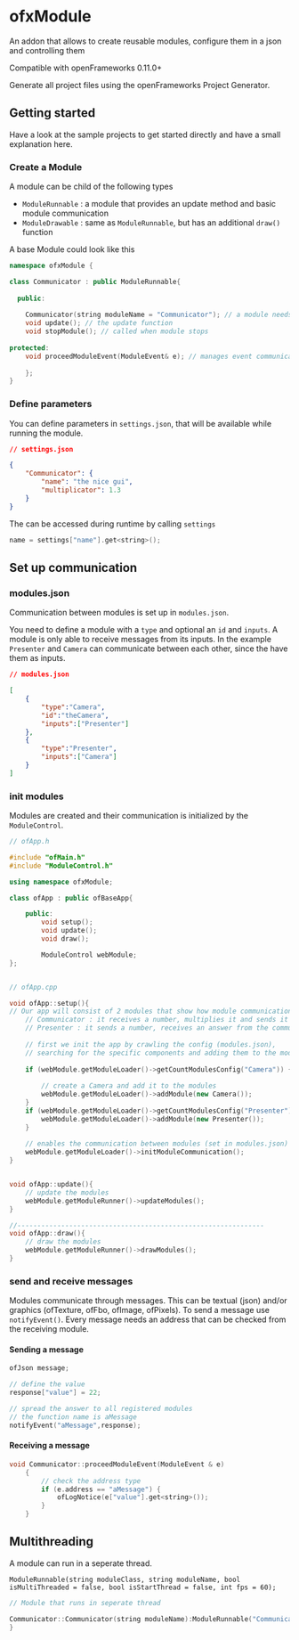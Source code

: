 # ofxModule

An addon that allows to create reusable modules, configure them in a json and controlling them

Compatible with openFrameworks 0.11.0+

Generate all project files using the openFrameworks Project Generator.

## Getting started

Have a look at the sample projects to get started directly and have a small explanation here.

### Create a Module

A module can be child of the following types

* `ModuleRunnable` : a module that provides an update method and basic module communication
* `ModuleDrawable` : same as `ModuleRunnable`, but has an additional `draw()` function

A base Module could look like this

```cpp
namespace ofxModule {

class Communicator : public ModuleRunnable{
	
  public:
	
	Communicator(string moduleName = "Communicator"); // a module needs a name
    void update(); // the update function
    void stopModule(); // called when module stops
    
protected:
    void proceedModuleEvent(ModuleEvent& e); // manages event communication
    
    };
}
```

### Define parameters

You can define parameters in `settings.json`, that will be available while running the module.

```json
// settings.json

{
    "Communicator": {
        "name": "the nice gui",
        "multiplicator": 1.3
    }
}
```

The can be accessed during runtime by calling `settings`

```cpp
name = settings["name"].get<string>();
```

## Set up communication

### modules.json
Communication between modules is set up in `modules.json`.

You need to define a module with a `type` and optional an `id` and `inputs`. 
A module is only able to receive messages from its inputs. In the example `Presenter` and `Camera` can communicate between each other, since the have them as inputs.

```json
// modules.json

[
	{
		"type":"Camera",
        "id":"theCamera",
		"inputs":["Presenter"]
	},
	{
		"type":"Presenter",
		"inputs":["Camera"]
	}
]
```

### init modules

Modules are created and their communication is initialized by the `ModuleControl`. 

```cpp
// ofApp.h

#include "ofMain.h"
#include "ModuleControl.h"

using namespace ofxModule;

class ofApp : public ofBaseApp{

	public:
		void setup();
		void update();
		void draw();

		ModuleControl webModule;
};


// ofApp.cpp

void ofApp::setup(){
// Our app will consist of 2 modules that show how module communication works
	// Communicator : it receives a number, multiplies it and sends it to the presenter
	// Presenter : it sends a number, receives an answer from the communicator and shows ist on the screen
    
    // first we init the app by crawling the config (modules.json), 
	// searching for the specific components and adding them to the module control
    
    if (webModule.getModuleLoader()->getCountModulesConfig("Camera")) {
		
		// create a Camera and add it to the modules
        webModule.getModuleLoader()->addModule(new Camera());
    }
	if (webModule.getModuleLoader()->getCountModulesConfig("Presenter")) {
		webModule.getModuleLoader()->addModule(new Presenter());
	}
    
	// enables the communication between modules (set in modules.json)
	webModule.getModuleLoader()->initModuleCommunication();
}


void ofApp::update(){
	// update the modules
	webModule.getModuleRunner()->updateModules();
}

//--------------------------------------------------------------
void ofApp::draw(){
	// draw the modules
    webModule.getModuleRunner()->drawModules();
}


```

### send and receive messages

Modules communicate through messages. This can be textual (json) and/or graphics (ofTexture, ofFbo, ofImage, ofPixels).
To send a message use `notifyEvent()`. Every message needs an address that can be checked from the receiving module.

#### Sending a message

```cpp
ofJson message;

// define the value
response["value"] = 22;

// spread the answer to all registered modules
// the function name is aMessage
notifyEvent("aMessage",response);
```

#### Receiving a message

```cpp
void Communicator::proceedModuleEvent(ModuleEvent & e)
	{
		// check the address type
		if (e.address == "aMessage") {
            ofLogNotice(e["value"].get<string>());
		}
	}
```

## Multithreading

A module can run in a seperate thread. 

`ModuleRunnable(string moduleClass, string moduleName, bool isMultiThreaded = false, bool isStartThread = false, int fps = 60);`

```cpp
// Module that runs in seperate thread

Communicator::Communicator(string moduleName):ModuleRunnable("Communicator", moduleName,true,true) {
}
```